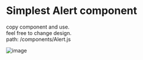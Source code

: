 

# Simplest Alert component 

copy component and use. <br />
feel free to change design. <br />
path: /components/Alert.js  <br />


![image](https://github.com/vusales/simplest-rn-alert-componnet/assets/58183073/df2170d5-c2db-45e7-9fa2-f79a775d9db4)












